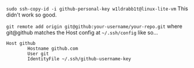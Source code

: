 `sudo ssh-copy-id -i github-personal-key w1ldrabb1t@linux-lite-vm`
This didn't work so good.


`git remote add origin git@github:your-username/your-repo.git`
where git@github matches the Host config at `~/.ssh/config`
like so...

```
Host github
        Hostname github.com
        User git
        IdentityFile ~/.ssh/github-username-key

```
